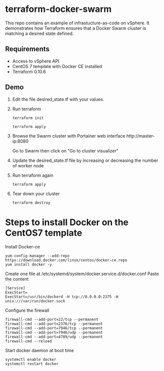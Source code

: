 # terraform-docker-swarm

This repo contains an example of infrastucture-as-code on vSphere. It demonstrates how Terraform ensures that a Docker Swarm cluster is matching a desired state defined.

## Requirements
- Access to vSphere API
- CentOS 7 template with Docker CE installed
- Terraform 0.10.6

## Demo

1. Edit the file desired_state.tf with your values. 

2. Run terraform
 
   `terraform init` 
  
   `terraform apply`

3. Browse the Swarm cluster with Portainer web interface http://master-ip:8080 

   Go to Swarm then click on "Go to cluster visualizer"

4. Update the desired_state.tf file by increasing or decreasing the number of worker node

5. Run terraform again 

   `terraform apply`

6. Tear down your cluster

   `terraform destroy`

# Steps to install Docker on the CentOS7 template

Install Docker-ce
```
yum-config-manager --add-repo https://download.docker.com/linux/centos/docker-ce.repo
yum install docker -y
```

Create one file at  /etc/systemd/system/docker.service.d/docker.conf
Paste the content

```
[Service]
ExecStart=
ExecStart=/usr/bin/dockerd -H tcp://0.0.0.0:2375 -H unix:///var/run/docker.sock
```

Configure the firewall
```
firewall-cmd --add-port=22/tcp --permanent
firewall-cmd --add-port=2376/tcp --permanent
firewall-cmd --add-port=7946/tcp --permanent
firewall-cmd --add-port=7946/udp --permanent
firewall-cmd --add-port=4789/udp --permanent
firewall-cmd --reload
```

Start docker daemon at boot time
```
systemctl enable docker
systemctl restart docker
```


